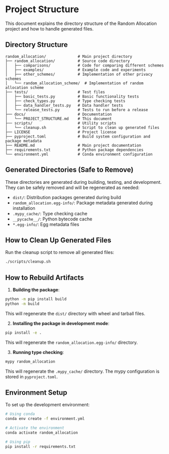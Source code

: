 # Project Structure

This document explains the directory structure of the Random Allocation project and how to handle generated files.

## Directory Structure

```
random_allocation/              # Main project directory
├── random_allocation/          # Source code directory
│   ├── comparisons/            # Code for comparing different schemes
│   ├── examples/               # Example code and experiments
│   ├── other_schemes/          # Implementation of other privacy schemes
│   └── random_allocation_scheme/  # Implementation of random allocation scheme
├── tests/                      # Test files
│   ├── basic_tests.py          # Basic functionality tests
│   ├── check_types.py          # Type checking tests
│   ├── data_handler_tests.py   # Data handler tests
│   └── release_tests.py        # Tests to run before a release
├── docs/                       # Documentation
│   └── PROJECT_STRUCTURE.md    # This document
├── scripts/                    # Utility scripts
│   └── cleanup.sh              # Script to clean up generated files
├── LICENSE                     # Project license
├── pyproject.toml              # Build system configuration and package metadata
├── README.md                   # Main project documentation
├── requirements.txt            # Python package dependencies
└── environment.yml             # Conda environment configuration
```

## Generated Directories (Safe to Remove)

These directories are generated during building, testing, and development. They can be safely removed and will be regenerated as needed:

- `dist/`: Distribution packages generated during build
- `random_allocation.egg-info/`: Package metadata generated during installation
- `.mypy_cache/`: Type checking cache
- `__pycache__/`: Python bytecode cache
- `*.egg-info/`: Egg metadata files

## How to Clean Up Generated Files

Run the cleanup script to remove all generated files:

```bash
./scripts/cleanup.sh
```

## How to Rebuild Artifacts

1. **Building the package**:

```bash
python -m pip install build
python -m build
```

This will regenerate the `dist/` directory with wheel and tarball files.

2. **Installing the package in development mode**:

```bash
pip install -e .
```

This will regenerate the `random_allocation.egg-info/` directory.

3. **Running type checking**:

```bash
mypy random_allocation
```

This will regenerate the `.mypy_cache/` directory. The mypy configuration is stored in `pyproject.toml`.

## Environment Setup

To set up the development environment:

```bash
# Using conda
conda env create -f environment.yml

# Activate the environment
conda activate random_allocation

# Using pip
pip install -r requirements.txt
``` 